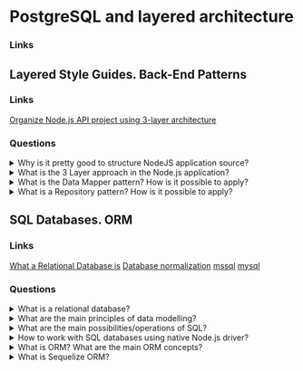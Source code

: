 # PostgreSQL and layered architecture

### Links

## Layered Style Guides. Back-End Patterns

### Links
[Organize Node.js API project using 3-layer architecture](https://bytearcher.com/articles/node-project-structure/#:~:text=The%20project%20is%20structured%20into,below%20it%2C%20never%20above%20it.)

### Questions

<details>
  <summary>Why is it pretty good to structure NodeJS application source?</summary>
  
  All of the programmers want to support and increase functionality as easy as possible. One of the main parts of using clean code is using a code structure. So, it is possible to use a lot of ways of code organization. For example, it is possible to organize code by functionality. In this way, to put controller to controllers, server to servers, etc. One more example is an organization by modules. In this way, all functionality depended on users to put the user directory. In my personal opinion, the last one allows splitting functionality to microservices as easy as possible and allows to support more clear file structure.

</details>

<details>
  <summary>What is the 3 Layer approach in the Node.js application?</summary>
  
  It is a base situation when a code structure of a NodeJS application splits into three layers: API, Service and Integration. In this case, each of the layers has a specific responsibility and depends on one below layer.

  API layer:

  The responsibility of the API layer is receiving HTTP requests and parsing payload. Besides, the layer responsible for creating a response. So, this layer gets data and prepares and moves it to the service layer. When it comes back to a result, the layer transforms it, adding HTTP artefacts to a response, for example, express library work on the API layer.

  Service layer:

  The service layer is responsible for performing business logic. So, on the layer, it is needed to implement business requirements and rules. If the layer needs data outside the system, it uses an integration layer. 

  Integration layer:

  The integration layer is responsible for performing I/O outside the application. For example, requests to 3rd party web APIs and talks to databases and file systems.

  In my opinion, using these layers allows using independent unit tests, having a more clean codebase, and doing change into one of the layers without changing others.

</details>

<details>
  <summary>What is the Data Mapper pattern? How is it possible to apply?</summary>
  
  It is one of the programming patterns that splits data(object) and database functionality. The responsibility of the data mapper pattern is communication between the application and database. Moreover, the data objects don't know anything about SQL and are responsible only for their logic.

  Advantages:

  * Each object has its responsibility and is as easy as possible.
  * The logic of the data object and getting/setting data have a weak dependency. As a result mapper or object could be replaced easily.

  Disadvantages:

  * Increase count of entities and code complexity.

</details>

<details>
  <summary>What is a Repository pattern? How is it possible to apply?</summary>

  It is one of the programming patterns. It is a mediator between the data access layer and domain objects.
  Two frequently ways:

  Firstly, Generic Repository. In this case, this pattern is an attempt to abstract from using specific ORM. In my personal opinion, this way is useless because it is impossible to work with the unique functionality of ORM and have to spend additional time to implement versions of the Repository for a few ORM.

  The next one is the Repository as a list of requests to the database.

</details>

## SQL Databases. ORM

### Links
[What a Relational Database is](https://www.oracle.com/database/what-is-a-relational-database/)
[Database normalization](https://en.wikipedia.org/wiki/Database_normalization)
[mssql](https://www.npmjs.com/package/mssql)
[mysql](https://www.npmjs.com/package/mysql2)

### Questions

<details>
  <summary>What is a relational database?</summary>
  
  A relational database is a type of database that stores and provides access to data points. That data is related to one another. The relational model is a base of relational databases, an intuitive, straightforward way of representing data in tables. There each row in the tables is a record with a unique ID called the key. The columns of the table hold attributes of the data, and each record usually has a value, making it easy to establish the relationships among data points.

</details>

<details>
  <summary>What are the main principles of data modelling?</summary>
  
  Data of the database should be not conflicting and understandable. A good database structure should correspond to the 'normal forms'.

  Database normalization is the process of structuring a database, usually a relational database, following a series of so-called 'normal forms' to reduce data redundancy and improve data integrity.

  1NF: The values in each column of a table must be atomic.

  2NF: Each attribute should depend on only the primary key.

  3NF: The table should not have transitive functional dependencies.

</details>

<details>
  <summary>What are the main possibilities/operations of SQL?</summary>
  
  ```SELECT```: getting data from the database.

  ```INSERT```: create a new row into the database table.

  ```UPDATE```: update a row into the database table.

  ```DELETE```: remove a row into the database table.

</details>

<details>
  <summary>How to work with SQL databases using native Node.js driver?</summary>
  
  It is possible to work with a less level package as mysql2 or mssql.

</details>

<details>
  <summary>What is ORM? What are the main ORM concepts?</summary>
  
  Object-relational mapping in computer science is a programming technique for converting data between incompatible type systems using object-oriented programming languages. It creates, in effect, a "virtual object database" that works from within the programming language.

</details>

<details>
  <summary>What is Sequelize ORM?</summary>
  
  Sequelize is a promise-based Node.js ORM for Postgres, MySQL, MariaDB, SQLite and Microsoft SQL Server. It features solid transaction support, relations, eager and lazy loading, read replication and more.

</details>
